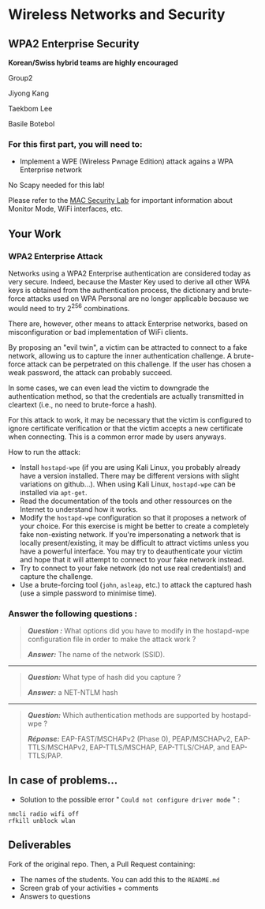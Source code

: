 # Wireless Networks and Security

## WPA2 Enterprise Security

__Korean/Swiss hybrid teams are highly encouraged__

Group2

Jiyong Kang

Taekbom Lee

Basile Botebol

### For this first part, you will need to:

- Implement a WPE (Wireless Pwnage Edition) attack agains a WPA Enterprise network

No Scapy needed for this lab!

Please refer to the [MAC Security Lab](https://github.com/arubinst/SU19-WLANSec-Lab1-MAC) for important information about Monitor Mode, WiFi interfaces, etc.

## Your Work


### WPA2 Enterprise Attack

Networks using a WPA2 Enterprise authentication are considered today as very secure. Indeed, because the Master Key used to derive all other WPA keys is obtained from the authentication process, the dictionary and brute-force attacks used on WPA Personal are no longer applicable because we would need to try 2<sup>256</sup> combinations.

There are, however, other means to attack Enterprise networks, based on misconfiguration or bad implementation of WiFi clients.

By proposing an "evil twin", a victim can be attracted to connect to a fake network, allowing us to capture the inner authentication challenge. A brute-force attack can be perpetrated on this challenge. If the user has chosen a weak password, the attack can probably succeed. 

In some cases, we can even lead the victim to downgrade the authentication method, so that the credentials are actually transmitted in cleartext (i.e., no need to brute-force a hash).

For this attack to work, it may be necessary that the victim is configured to ignore certificate verification or that the victim accepts a new certificate when connecting. This is a common error made by users anyways.

How to run the attack:

- Install ```hostapd-wpe``` (if you are using Kali Linux, you probably already have a version installed. There may be different versions with slight variations on github...). When using Kali Linux, ```hostapd-wpe``` can be installed via ```apt-get```. 
- Read the documentation of the tools and other ressources on the Internet to understand how it works.
- Modify the ```hostapd-wpe``` configuration so that it proposes a network of your choice. For this exercise is might be better to create a completely fake non-existing network. If you're impersonating a network that is locally present/existing, it may be difficult to attract victims unless you have a powerful interface. You may try to deauthenticate your victim and hope that it will attempt to connect to your fake network instead. 
- Try to connect to your fake network (do not use real credentials!) and capture the challenge.
- Use a brute-forcing tool (```john```, ```asleap```, etc.) to attack the captured hash (use a simple password to minimise time).

### Answer the following questions :

> **_Question :_** What options did you have to modify in the hostapd-wpe configuration file in order to make the attack work ?
> 
> **_Answer:_** The name of the network (SSID).

---

> **_Question:_** What type of hash did you capture ?
> 
> **_Answer:_** a NET-NTLM hash

---

> **_Question:_** Which authentication methods are supported by hostapd-wpe ?
> 
> **_Réponse:_** EAP-FAST/MSCHAPv2 (Phase 0), 
PEAP/MSCHAPv2, 
EAP-TTLS/MSCHAPv2, 
EAP-TTLS/MSCHAP, 
EAP-TTLS/CHAP, 
and EAP-TTLS/PAP.


## In case of problems...

- Solution to the possible error " ```Could not configure driver mode``` " :

```
nmcli radio wifi off
rfkill unblock wlan
```


## Deliverables

Fork of the original repo. Then, a Pull Request containing:

- The names of the students. You can add this to the ```README.md```
- Screen grab of your activities + comments
- Answers to questions
